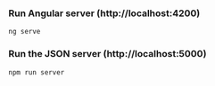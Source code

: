 ### Run Angular server (http://localhost:4200)

```
ng serve
```

### Run the JSON server (http://localhost:5000)

```
npm run server
